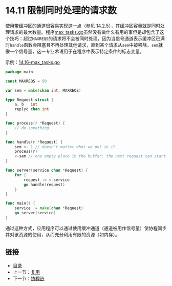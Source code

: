 # 14.11 限制同时处理的请求数

使用带缓冲区的通道很容易实现这一点（参见 [14.2.5](14.2.md#1425-%E5%90%8C%E6%AD%A5%E9%80%9A%E9%81%93-%E4%BD%BF%E7%94%A8%E5%B8%A6%E7%BC%93%E5%86%B2%E7%9A%84%E9%80%9A%E9%81%93)），其缓冲区容量就是同时处理请求的最大数量。程序[max_tasks.go](examples/chapter_14/max_tasks.go)虽然没有做什么有用的事但是却包含了这个技巧：超过`MAXREQS`的请求将不会被同时处理，因为当信号通道表示缓冲区已满时`handle`函数会阻塞且不再处理其他请求，直到某个请求从`sem`中被移除。`sem`就像一个信号量，这一专业术语用于在程序中表示特定条件的标志变量。

示例：[14.16-max_tasks.go](examples/chapter_14/max_tasks.go)
```go
package main

const MAXREQS = 50

var sem = make(chan int, MAXREQS)

type Request struct {
	a, b   int
	replyc chan int
}

func process(r *Request) {
	// do something
}

func handle(r *Request) {
	sem <- 1 // doesn't matter what we put in it
	process(r)
	<-sem // one empty place in the buffer: the next request can start
}

func server(service chan *Request) {
	for {
		request := <-service
		go handle(request)
	}
}

func main() {
	service := make(chan *Request)
	go server(service)
}
```
通过这种方式，应用程序可以通过使用缓冲通道（通道被用作信号量）使协程同步其对该资源的使用，从而充分利用有限的资源（如内存）。

## 链接

- [目录](directory.md)
- 上一节：[复用](14.10.md)
- 下一节：[协程链](14.12.md)
